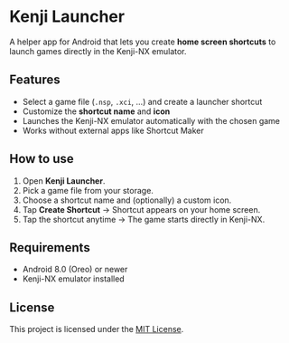 # Kenji Launcher

A helper app for Android that lets you create **home screen shortcuts** to launch games directly in the Kenji-NX emulator.

## Features
- Select a game file (`.nsp`, `.xci`, …) and create a launcher shortcut
- Customize the **shortcut name** and **icon**
- Launches the Kenji-NX emulator automatically with the chosen game
- Works without external apps like Shortcut Maker

## How to use
1. Open **Kenji Launcher**.
2. Pick a game file from your storage.
3. Choose a shortcut name and (optionally) a custom icon.
4. Tap **Create Shortcut** → Shortcut appears on your home screen.
5. Tap the shortcut anytime → The game starts directly in Kenji-NX.

## Requirements
- Android 8.0 (Oreo) or newer
- Kenji-NX emulator installed

## License
This project is licensed under the [MIT License](LICENSE).
